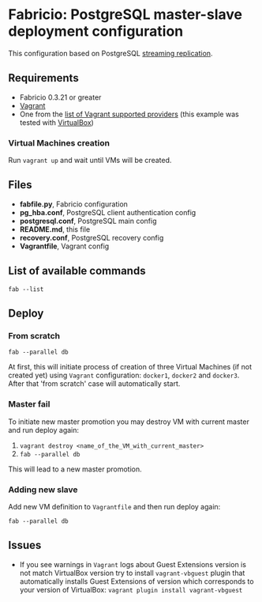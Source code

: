 # Fabricio: PostgreSQL master-slave deployment configuration

This configuration based on PostgreSQL [streaming replication](https://wiki.postgresql.org/wiki/Streaming_Replication).

## Requirements
* Fabricio 0.3.21 or greater
* [Vagrant](https://www.vagrantup.com)
* One from the [list of Vagrant supported providers](https://www.vagrantup.com/docs/providers/) (this example was tested with [VirtualBox](https://www.virtualbox.org/))

### Virtual Machines creation

Run `vagrant up` and wait until VMs will be created.

## Files
* __fabfile.py__, Fabricio configuration
* __pg_hba.conf__, PostgreSQL client authentication config
* __postgresql.conf__, PostgreSQL main config
* __README.md__, this file
* __recovery.conf__, PostgreSQL recovery config
* __Vagrantfile__, Vagrant config

## List of available commands

    fab --list

## Deploy

### From scratch

    fab --parallel db
    
At first, this will initiate process of creation of three Virtual Machines (if not created yet) using `Vagrant` configuration: `docker1`, `docker2` and `docker3`. After that 'from scratch' case will automatically start.

### Master fail

To initiate new master promotion you may destroy VM with current master and run deploy again:

1. `vagrant destroy <name_of_the_VM_with_current_master>`
2. `fab --parallel db`

This will lead to a new master promotion.

### Adding new slave

Add new VM definition to `Vagrantfile` and then run deploy again:

    fab --parallel db

## Issues

* If you see warnings in `Vagrant` logs about Guest Extensions version is not match VirtualBox version try to install `vagrant-vbguest` plugin that automatically installs Guest Extensions of version which corresponds to your version of VirtualBox: `vagrant plugin install vagrant-vbguest`
